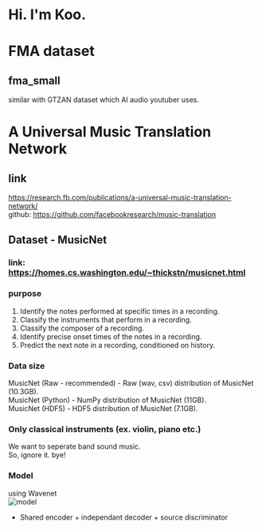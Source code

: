 # Hi. I'm Koo.

# FMA dataset
## fma_small
similar with GTZAN dataset which AI audio youtuber uses.  

# A Universal Music Translation Network
## link
https://research.fb.com/publications/a-universal-music-translation-network/  
github: https://github.com/facebookresearch/music-translation 

## Dataset - MusicNet
### link: https://homes.cs.washington.edu/~thickstn/musicnet.html  
### purpose  
1. Identify the notes performed at specific times in a recording.  
2. Classify the instruments that perform in a recording.  
3. Classify the composer of a recording.  
4. Identify precise onset times of the notes in a recording.  
5. Predict the next note in a recording, conditioned on history.

### Data size
MusicNet (Raw - recommended) - Raw (wav, csv) distribution of MusicNet (10.3GB).  
MusicNet (Python) - NumPy distribution of MusicNet (11GB).  
MusicNet (HDF5) - HDF5 distribution of MusicNet (7.1GB).  

### Only classical instruments (ex. violin, piano etc.)
We want to seperate band sound music.  
So, ignore it. bye!  

### Model
using Wavenet  
![model](https://raw.githubusercontent.com/Boaz-Music-Transformation/Music_style_transform/koo/koo/fig/A%20Universal%20Music%20Translation%20Network%20-%20model.png)

- Shared encoder + independant decoder + source discriminator  
